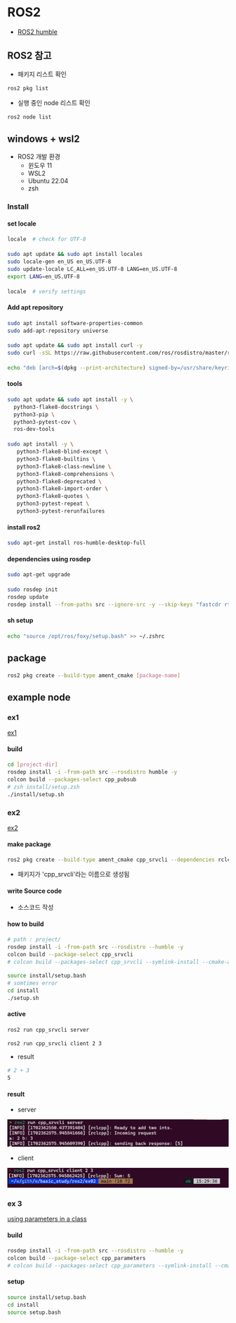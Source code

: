 # ROS2

- [ROS2 humble](https://docs.ros.org/en/humble/index.html)

## ROS2 참고

- 패키지 리스트 확인

```bash
ros2 pkg list
```

- 실행 중인 node 리스트 확인

```bash
ros2 node list
```

## windows + wsl2

- ROS2 개발 환경
  - 윈도우 11
  - WSL2
  - Ubuntu 22.04
  - zsh

### Install

#### set locale

```bash
locale  # check for UTF-8

sudo apt update && sudo apt install locales
sudo locale-gen en_US en_US.UTF-8
sudo update-locale LC_ALL=en_US.UTF-8 LANG=en_US.UTF-8
export LANG=en_US.UTF-8

locale  # verify settings
```

#### Add apt repository

```bash
sudo apt install software-properties-common
sudo add-apt-repository universe

sudo apt update && sudo apt install curl -y
sudo curl -sSL https://raw.githubusercontent.com/ros/rosdistro/master/ros.key -o /usr/share/keyrings/ros-archive-keyring.gpg

echo "deb [arch=$(dpkg --print-architecture) signed-by=/usr/share/keyrings/ros-archive-keyring.gpg] http://packages.ros.org/ros2/ubuntu $(. /etc/os-release && echo $UBUNTU_CODENAME) main" | sudo tee /etc/apt/sources.list.d/ros2.list > /dev/null
```

#### tools

```bash
sudo apt update && sudo apt install -y \
  python3-flake8-docstrings \
  python3-pip \
  python3-pytest-cov \
  ros-dev-tools
  
sudo apt install -y \
   python3-flake8-blind-except \
   python3-flake8-builtins \
   python3-flake8-class-newline \
   python3-flake8-comprehensions \
   python3-flake8-deprecated \
   python3-flake8-import-order \
   python3-flake8-quotes \
   python3-pytest-repeat \
   python3-pytest-rerunfailures
```

#### install ros2

```bash
sudo apt-get install ros-humble-desktop-full
```

#### dependencies using rosdep

```bash
sudo apt-get upgrade

sudo rosdep init
rosdep update
rosdep install --from-paths src --ignore-src -y --skip-keys "fastcdr rti-connext-dds-6.0.1 urdfdom_headers"
```

#### sh setup

```bash
echo "source /opt/ros/foxy/setup.bash" >> ~/.zshrc
```

## package

```bash
ros2 pkg create --build-type ament_cmake [package-name]
```

## example node

### ex1

[ex1](https://docs.ros.org/en/foxy/Tutorials/Beginner-Client-Libraries/Writing-A-Simple-Cpp-Publisher-And-Subscriber.html)

#### build

```bash
cd [project-dir]
rosdep install -i -from-path src --rosdistro humble -y
colcon build --packages-select cpp_pubsub
# zsh install/setup.zsh
./install/setup.sh
```

### ex2

[ex2](https://docs.ros.org/en/foxy/Tutorials/Beginner-Client-Libraries/Writing-A-Simple-Cpp-Service-And-Client.html)

#### make package

```bash
ros2 pkg create --build-type ament_cmake cpp_srvcli --dependencies rclcpp example_interfaces
```

- 패키지가 'cpp_srvcli'라는 이름으로 생성됨

#### write Source code

- 소스코드 작성

#### how to build

```bash
# path : project/
rosdep install -i -from-path src --rosdistro --humble -y
colcon build --package-select cpp_srvcli
# colcon build --packages-select cpp_srvcli --symlink-install --cmake-args -DCMAKE_BUILD_TYPE=Release # when cannot found package using "ros2 run"
```

```bash
source install/setup.bash
# somtimes error
cd install
./setup.sh
```

#### active

```bash
ros2 run cpp_srvcli server
```

```bash
ros2 run cpp_srvcli client 2 3
```

- result

```bash
# 2 + 3 
5
```

#### result

- server

![result server](image/ex02_result_server.png)

- client

![result client](image/ex02_result_client.png)

### ex 3

[using parameters in a class](https://docs.ros.org/en/iron/Tutorials/Beginner-Client-Libraries/Using-Parameters-In-A-Class-CPP.html#)

#### build

```bash
rosdep install -i -from-path src --rosdistro --humble -y
colcon build --package-select cpp_parameters
# colcon build --packages-select cpp_parameters --symlink-install --cmake-args -DCMAKE_BUILD_TYPE=Release # when cannot found package using "ros2 run"
```

#### setup

```bash
source install/setup.bash
cd install
source setup.bash
```